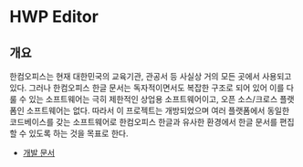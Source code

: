 # HWP Editor

## 개요

한컴오피스는 현재 대한민국의 교육기관, 관공서 등 사실상 거의 모든 곳에서 사용되고 있다.
그러나 한컴오피스 한글 문서는 독자적이면서도 복잡한 구조로 되어 있어 이를 다룰 수 있는 소프트웨어는 극히 제한적인 상업용 소프트웨어이고, 오픈 소스/크로스 플랫폼인 소프트웨어는 없다.
따라서 이 프로젝트는 개방되었으며 여러 플랫폼에서 동일한 코드베이스를 갖는 소프트웨어로 한컴오피스 한글과 유사한 환경에서 한글 문서를 편집할 수 있도록 하는 것을 목표로 한다.

- [개발 문서](dev.md)
